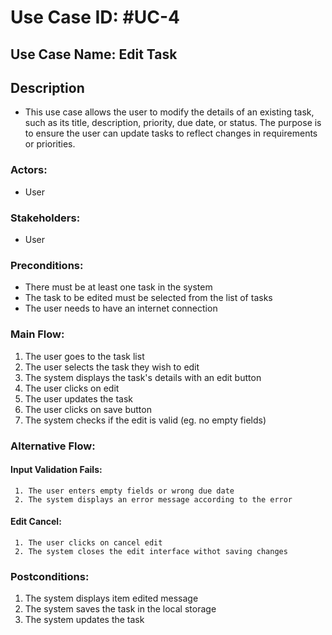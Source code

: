 # Use Case ID: #UC-4

## Use Case Name: Edit Task 

## Description
- This use case allows the user to modify the details of an existing task, such as its title, description, priority, due date, or status. The purpose is to ensure the user can update tasks to reflect changes in requirements or priorities.
### Actors:
- User

### Stakeholders:
- User

### Preconditions:
- There must be at least one task in the system
- The task to be edited must be selected from the list of tasks
- The user needs to have an internet connection 

### Main Flow:
1. The user goes to the task list
2. The user selects the task they wish to edit
3. The system displays the task's details with an edit button
4. The user clicks on edit
5. The user updates the task
6. The user clicks on save button
7. The system checks if the edit is valid (eg. no empty fields)


### Alternative Flow:
   #### Input Validation Fails:
     1. The user enters empty fields or wrong due date
     2. The system displays an error message according to the error
   #### Edit Cancel:
     1. The user clicks on cancel edit
     2. The system closes the edit interface withot saving changes 
   


### Postconditions:
1. The system displays item edited message 
2. The system saves the task in the local storage
3. The system updates the task
